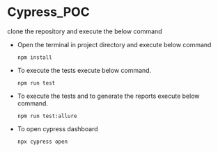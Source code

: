 # Cypress_POC
clone the repository and execute the below command
- Open the terminal in project directory and execute below command
   ```shell
   npm install
   ```

- To execute the tests execute below command.

    ```
    npm run test
    ```
- To execute the tests and to generate the reports execute below command.

    ```
    npm run test:allure
    ```    
- To open cypress dashboard

    ```
    npx cypress open
    ```   
